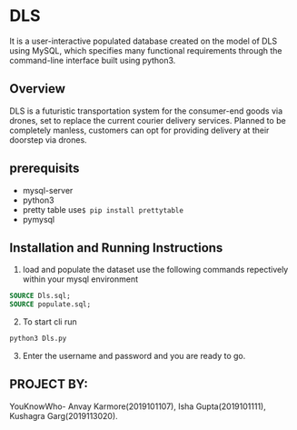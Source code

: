 # DLS
It is a user-interactive populated database created on the model of DLS using MySQL, which specifies many functional requirements through the command-line interface built using python3.

## Overview 
DLS is a futuristic transportation system for the consumer-end goods via drones, set to replace the current courier delivery services. Planned to be completely manless, customers can opt for providing delivery at their doorstep via drones.

## prerequisits
 - mysql-server
 - python3 
 - pretty table 
  use```$ pip install prettytable```
 - pymysql

## Installation and Running Instructions

1. load and populate the dataset use the following commands repectively within your mysql environment 
```SQL
SOURCE Dls.sql;
SOURCE populate.sql;
```
2. To start cli run 
```python
python3 Dls.py
```
3. Enter the username and password and you are ready to go.

## PROJECT BY: 

YouKnowWho- Anvay Karmore(2019101107), Isha Gupta(2019101111), Kushagra Garg(2019113020).